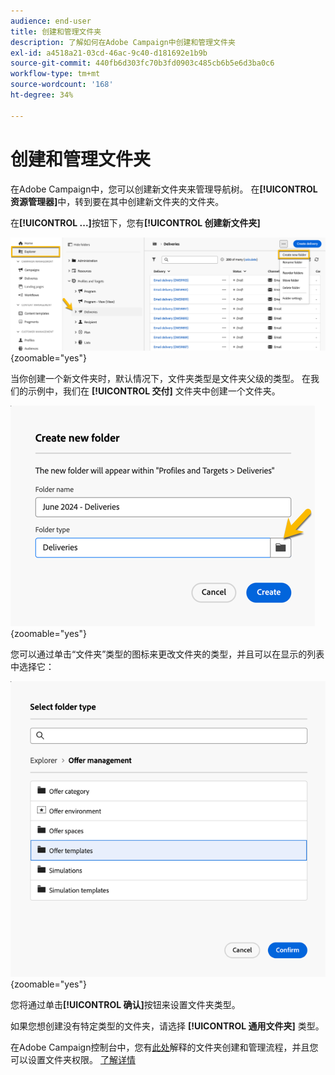 ```yaml
---
audience: end-user
title: 创建和管理文件夹
description: 了解如何在Adobe Campaign中创建和管理文件夹
exl-id: a4518a21-03cd-46ac-9c40-d181692e1b9b
source-git-commit: 440fb6d303fc70b3fd0903c485cb6b5e6d3ba0c6
workflow-type: tm+mt
source-wordcount: '168'
ht-degree: 34%

---
```


# 创建和管理文件夹

在Adobe Campaign中，您可以创建新文件夹来管理导航树。 在&#x200B;**[!UICONTROL 资源管理器]**&#x200B;中，转到要在其中创建新文件夹的文件夹。

在&#x200B;**[!UICONTROL ...]**&#x200B;按钮下，您有&#x200B;**[!UICONTROL 创建新文件夹]**

![](assets/folder_create.png){zoomable="yes"}

当你创建一个新文件夹时，默认情况下，文件夹类型是文件夹父级的类型。
在我们的示例中，我们在 **[!UICONTROL 交付]** 文件夹中创建一个文件夹。

![](assets/folder_new.png){zoomable="yes"}

您可以通过单击“文件夹”类型的图标来更改文件夹的类型，并且可以在显示的列表中选择它：

![](assets/folder_type.png){zoomable="yes"}

您将通过单击&#x200B;**[!UICONTROL 确认]**&#x200B;按钮来设置文件夹类型。

如果您想创建没有特定类型的文件夹，请选择 **[!UICONTROL 通用文件夹]** 类型。

在Adobe Campaign控制台中，您有[此处](https://experienceleague.adobe.com/zh-hans/docs/campaign/campaign-v8/config/configuration/folders-and-views)解释的文件夹创建和管理流程，并且您可以设置文件夹权限。 [了解详情](https://experienceleague.adobe.com/zh-hans/docs/campaign/campaign-v8/admin/permissions/folder-permissions)
